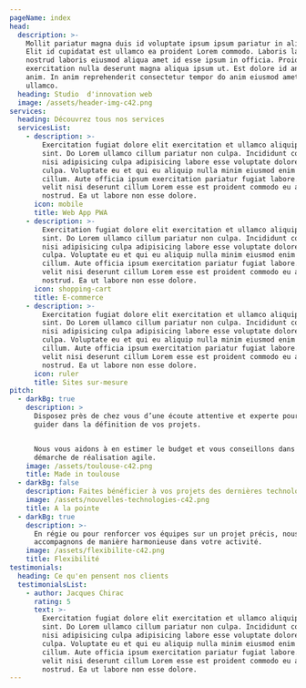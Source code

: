 ```yaml
---
pageName: index
head:
  description: >-
    Mollit pariatur magna duis id voluptate ipsum ipsum pariatur in aliquip.
    Elit id cupidatat est ullamco ea proident Lorem commodo. Laboris labore
    nostrud laboris eiusmod aliqua amet id esse ipsum in officia. Proident
    exercitation nulla deserunt magna aliqua ipsum ut. Est dolore id anim velit
    anim. In anim reprehenderit consectetur tempor do anim eiusmod amet velit
    ullamco.
  heading: Studio  d'innovation web
  image: /assets/header-img-c42.png
services:
  heading: Découvrez tous nos services
  servicesList:
    - description: >-
        Exercitation fugiat dolore elit exercitation et ullamco aliquip culpa
        sint. Do Lorem ullamco cillum pariatur non culpa. Incididunt consequat
        nisi adipisicing culpa adipisicing labore esse voluptate dolore minim
        culpa. Voluptate eu et qui eu aliquip nulla minim eiusmod enim Lorem est
        cillum. Aute officia ipsum exercitation pariatur fugiat labore. Labore
        velit nisi deserunt cillum Lorem esse est proident commodo eu anim irure
        nostrud. Ea ut labore non esse dolore.
      icon: mobile
      title: Web App PWA
    - description: >-
        Exercitation fugiat dolore elit exercitation et ullamco aliquip culpa
        sint. Do Lorem ullamco cillum pariatur non culpa. Incididunt consequat
        nisi adipisicing culpa adipisicing labore esse voluptate dolore minim
        culpa. Voluptate eu et qui eu aliquip nulla minim eiusmod enim Lorem est
        cillum. Aute officia ipsum exercitation pariatur fugiat labore. Labore
        velit nisi deserunt cillum Lorem esse est proident commodo eu anim irure
        nostrud. Ea ut labore non esse dolore.
      icon: shopping-cart
      title: E-commerce
    - description: >-
        Exercitation fugiat dolore elit exercitation et ullamco aliquip culpa
        sint. Do Lorem ullamco cillum pariatur non culpa. Incididunt consequat
        nisi adipisicing culpa adipisicing labore esse voluptate dolore minim
        culpa. Voluptate eu et qui eu aliquip nulla minim eiusmod enim Lorem est
        cillum. Aute officia ipsum exercitation pariatur fugiat labore. Labore
        velit nisi deserunt cillum Lorem esse est proident commodo eu anim irure
        nostrud. Ea ut labore non esse dolore.
      icon: ruler
      title: Sites sur-mesure
pitch:
  - darkBg: true
    description: >
      Disposez près de chez vous d’une écoute attentive et experte pour vous
      guider dans la définition de vos projets.


      Nous vous aidons à en estimer le budget et vous conseillons dans une
      démarche de réalisation agile.
    image: /assets/toulouse-c42.png
    title: Made in toulouse
  - darkBg: false
    description: Faites bénéficier à vos projets des dernières technologies disponibles
    image: /assets/nouvelles-technologies-c42.png
    title: A la pointe
  - darkBg: true
    description: >-
      En régie ou pour renforcer vos équipes sur un projet précis, nous vous
      accompagnons de manière harmonieuse dans votre activité. 
    image: /assets/flexibilite-c42.png
    title: Flexibilité
testimonials:
  heading: Ce qu'en pensent nos clients
  testimonialsList:
    - author: Jacques Chirac
      rating: 5
      text: >-
        Exercitation fugiat dolore elit exercitation et ullamco aliquip culpa
        sint. Do Lorem ullamco cillum pariatur non culpa. Incididunt consequat
        nisi adipisicing culpa adipisicing labore esse voluptate dolore minim
        culpa. Voluptate eu et qui eu aliquip nulla minim eiusmod enim Lorem est
        cillum. Aute officia ipsum exercitation pariatur fugiat labore. Labore
        velit nisi deserunt cillum Lorem esse est proident commodo eu anim irure
        nostrud. Ea ut labore non esse dolore.
---
```


